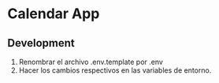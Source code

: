 # Calendar App

## Development

1. Renombrar el archivo .env.template por .env
2. Hacer los cambios respectivos en las variables de entorno.
